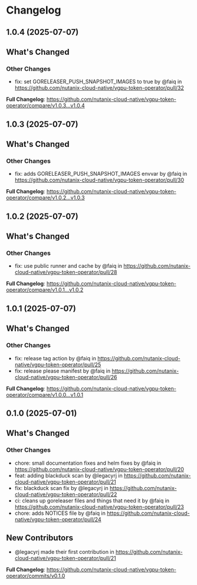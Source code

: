 # Changelog

## 1.0.4 (2025-07-07)

<!-- Release notes generated using configuration in .github/release.yaml at main -->

## What's Changed
### Other Changes
* fix: set GORELEASER_PUSH_SNAPSHOT_IMAGES to true by @faiq in https://github.com/nutanix-cloud-native/vgpu-token-operator/pull/32


**Full Changelog**: https://github.com/nutanix-cloud-native/vgpu-token-operator/compare/v1.0.3...v1.0.4

## 1.0.3 (2025-07-07)

<!-- Release notes generated using configuration in .github/release.yaml at main -->

## What's Changed
### Other Changes
* fix: adds GORELEASER_PUSH_SNAPSHOT_IMAGES envvar by @faiq in https://github.com/nutanix-cloud-native/vgpu-token-operator/pull/30


**Full Changelog**: https://github.com/nutanix-cloud-native/vgpu-token-operator/compare/v1.0.2...v1.0.3

## 1.0.2 (2025-07-07)

<!-- Release notes generated using configuration in .github/release.yaml at main -->

## What's Changed
### Other Changes
* fix: use public runner and cache by @faiq in https://github.com/nutanix-cloud-native/vgpu-token-operator/pull/28


**Full Changelog**: https://github.com/nutanix-cloud-native/vgpu-token-operator/compare/v1.0.1...v1.0.2

## 1.0.1 (2025-07-07)

<!-- Release notes generated using configuration in .github/release.yaml at main -->

## What's Changed
### Other Changes
* fix: release tag action by @faiq in https://github.com/nutanix-cloud-native/vgpu-token-operator/pull/25
* fix: release please manifest by @faiq in https://github.com/nutanix-cloud-native/vgpu-token-operator/pull/26


**Full Changelog**: https://github.com/nutanix-cloud-native/vgpu-token-operator/compare/v1.0.0...v1.0.1

## 0.1.0 (2025-07-01)

<!-- Release notes generated using configuration in .github/release.yaml at main -->

## What's Changed
### Other Changes
* chore: small documentation fixes and helm fixes by @faiq in https://github.com/nutanix-cloud-native/vgpu-token-operator/pull/20
* feat: adding blackduck scan by @legacyrj in https://github.com/nutanix-cloud-native/vgpu-token-operator/pull/21
* fix: blackduck scan fix by @legacyrj in https://github.com/nutanix-cloud-native/vgpu-token-operator/pull/22
* ci: cleans up goreleaser files and things that need it by @faiq in https://github.com/nutanix-cloud-native/vgpu-token-operator/pull/23
* chore: adds NOTICES file by @faiq in https://github.com/nutanix-cloud-native/vgpu-token-operator/pull/24

## New Contributors
* @legacyrj made their first contribution in https://github.com/nutanix-cloud-native/vgpu-token-operator/pull/21

**Full Changelog**: https://github.com/nutanix-cloud-native/vgpu-token-operator/commits/v0.1.0
